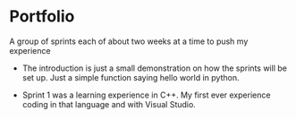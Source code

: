# Portfolio
A group of sprints each of about two weeks at a time to push my experience

* The introduction is just a small demonstration on how the sprints will be set up. Just a simple function saying hello world in python.

* Sprint 1 was a learning experience in C++. My first ever experience coding in that language and with Visual Studio. 

